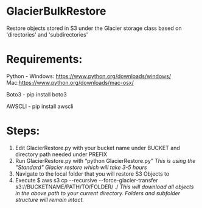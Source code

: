 # GlacierBulkRestore
Restore objects stored in S3 under the Glacier storage class based on 'directories' and 'subdirectories'

# Requirements:
Python - 
  Windows: https://www.python.org/downloads/windows/
  Mac:https://www.python.org/downloads/mac-osx/
  
Boto3 - 
  pip install boto3
  
AWSCLI - 
  pip install awscli

# Steps:

1. Edit GlacierRestore.py with your bucket name under BUCKET and directory path needed under PREFIX
2. Run GlacierRestore.py with “python GlacierRestore.py”
*This is using the "Standard" Glacier restore which will take 3-5 hours*
3. Navigate to the local folder that you will restore S3 Objects to
4. Execute $ aws s3 cp --recursive --force-glacier-transfer s3://BUCKETNAME/PATH/TO/FOLDER/ ./
*This will download all objects in the above path to your current directory. Folders and subfolder structure will remain intact.*
